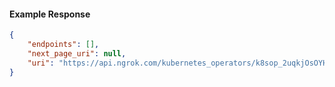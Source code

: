 <!-- Code generated for API Clients. DO NOT EDIT. -->

#### Example Response

```json
{
	"endpoints": [],
	"next_page_uri": null,
	"uri": "https://api.ngrok.com/kubernetes_operators/k8sop_2uqkjOsOYHQvYPwOOL5Lok5lefH/bound_endpoints"
}
```
